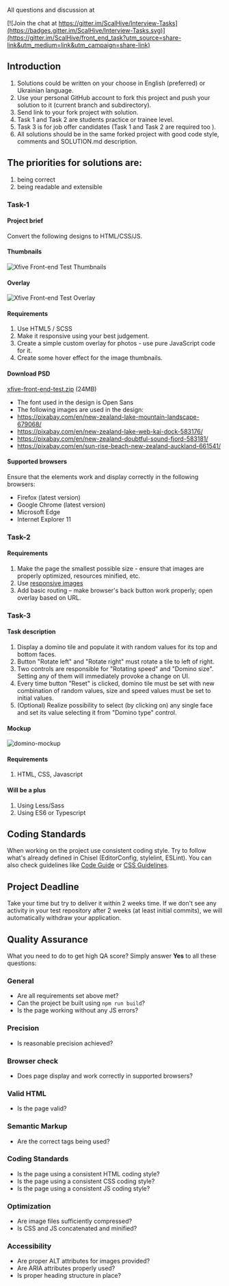 All questions and discussion at

[![Join the chat at https://gitter.im/ScalHive/Interview-Tasks](https://badges.gitter.im/ScalHive/Interview-Tasks.svg)](https://gitter.im/ScalHive/front_end_task?utm_source=share-link&utm_medium=link&utm_campaign=share-link)

## Introduction

1. Solutions could be written on your choose in English (preferred) or Ukrainian language.
2. Use your personal GitHub account to fork this project and push your solution to it (current branch and subdirectory).
3. Send link to your fork project with solution.
4. Task 1 and Task 2 are students practice or trainee level.
5. Task 3 is for job offer candidates (Task 1 and Task 2 are required too ).
6. All solutions should be in the same forked project with good code style, comments and SOLUTION.md description.



## The priorities for solutions are:
  1) being correct
  2) being readable and extensible



### Task-1

#### Project brief
Convert the following designs to HTML/CSS/JS.

#### Thumbnails
![Xfive Front-end Test Thumbnails](xfive-front-end-test-thumbs.jpg)

#### Overlay
![Xfive Front-end Test Overlay](xfive-front-end-test-overlay.jpg)

#### Requirements
1. Use HTML5 / SCSS
2. Make it responsive using your best judgement.
3. Create a simple custom overlay for photos - use pure JavaScript code for it.
4. Create some hover effect for the image thumbnails.


#### Download PSD
[xfive-front-end-test.zip](xfive-front-end-test.zip?raw=true) (24MB)

- The font used in the design is Open Sans
- The following images are used in the design:
- https://pixabay.com/en/new-zealand-lake-mountain-landscape-679068/
- https://pixabay.com/en/new-zealand-lake-web-kai-dock-583176/
- https://pixabay.com/en/new-zealand-doubtful-sound-fjord-583181/
- https://pixabay.com/en/sun-rise-beach-new-zealand-auckland-661541/

#### Supported browsers
Ensure that the elements work and display correctly in the following browsers:

- Firefox (latest version)
- Google Chrome (latest version)
- Microsoft Edge
- Internet Explorer 11



### Task-2
#### Requirements
1. Make the page the smallest possible size - ensure that images are properly optimized, resources minified, etc.
2. Use [responsive images](https://jakearchibald.com/2015/anatomy-of-responsive-images/)
3. Add basic routing – make browser's back button work properly; open overlay based on URL.


### Task-3
#### Task description
1) Display a domino tile and populate it with random values for its top and bottom faces.
2) Button "Rotate left" and "Rotate right" must rotate a tile to left of right.
3) Two controls are responsible for "Rotating speed" and "Domino size". Setting any of them will immediately provoke a change on UI.
4) Every time button "Reset" is clicked, domino tile must be set with new combination of random values, size and speed values must be set to initial values.
5) (Optional) Realize possibility to select (by clicking on) any single face and set its value selecting it from "Domino type" control. 

#### Mockup
![domino-mockup](mockup-domino.png)

#### Requirements

1) HTML, CSS, Javascript

#### Will be a plus

1) Using Less/Sass
2) Using ES6 or Typescript



## Coding Standards
When working on the project use consistent coding style. Try to follow what's already defined in Chisel (EditorConfig, stylelint, ESLint). You can also check guidelines like [Code Guide](http://codeguide.co/) or [CSS Guidelines](http://cssguidelin.es/).

## Project Deadline
Take your time but try to deliver it within 2 weeks time. If we don't see any activity in your test repository after 2 weeks (at least initial commits), we will automatically withdraw your application.

## Quality Assurance

What you need to do to get high QA score? Simply answer **Yes** to all these questions:

### General

- Are all requirements set above met?
- Can the project be built using `npm run build`?
- Is the page working without any JS errors?

### Precision

- Is reasonable precision achieved?

### Browser check

- Does page display and work correctly in supported browsers?

### Valid HTML

- Is the page valid?

### Semantic Markup

- Are the correct tags being used?

### Coding Standards

- Is the page using a consistent HTML coding style?
- Is the page using a consistent CSS coding style?
- Is the page using a consistent JS coding style?

### Optimization

- Are image files sufficiently compressed?
- Is CSS and JS concatenated and minified?

### Accessibility

- Are proper ALT attributes for images provided?
- Are ARIA attributes properly used?
- Is proper heading structure in place?
